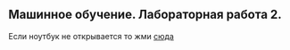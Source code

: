 ## Машинное обучение. Лабораторная работа 2.

Если ноутбук не открывается то жми [сюда](https://nbviewer.jupyter.org/github/Dmitry4K/AIlabs/blob/main/2/AI2.ipynb) 
